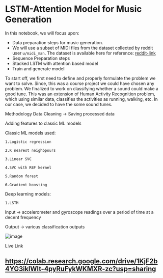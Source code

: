 # LSTM-Attention Model for Music Generation

In this notebook, we will focus upon:
+ Data preparation steps for music generation.
+ We will use a subset of MIDI files from the dataset collected by reddit user ``u/midi_man``. The dataset is available here for reference: [reddit-link](https://www.reddit.com/r/WeAreTheMusicMakers/comments/3ajwe4/the_largest_midi_collection_on_the_internet/)
+ Sequence Preparation steps
+ Stacked LSTM with attention based model
+ Train and generate model


To start off, we first need to define and properly formulate the problem we want to solve. Since, this was a course project we could have chosen any problem. We finalized to work on classifying whether a sound could make a good tune. This was an extension of Human Activity Recognition problem, which using similar data, classifies the activities as running, walking, etc. In our case, we decided to have the some sound tunes.

Methodology
Data Cleaning -> Saving processed data

Adding features to classic ML models

Classic ML models used:

	1.Logistic regression
  
	2.K nearest neighbpours
  
	3.Linear SVC
  
	4.SVC with RBF kernel
  
	5.Random forest
  
	6.Gradient boosting
  
Deep learning models:

	1.LSTM

Input -> accelerometer and gyroscope readings over a period of time at a decent frequency

Output -> various classification outputs

![image](https://user-images.githubusercontent.com/106107245/208173019-d619b581-4255-445c-a837-24b04c3c08bd.png)


Live Link

## https://colab.research.google.com/drive/1KjF2b4YG3ikIWIt-4pyRuFykWKMXR-zc?usp=sharing
